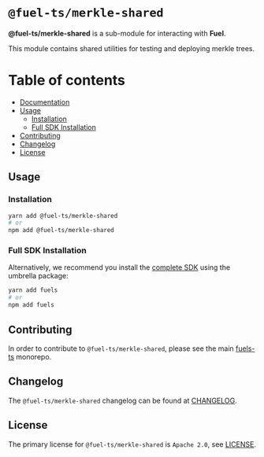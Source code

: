 # `@fuel-ts/merkle-shared`

**@fuel-ts/merkle-shared** is a sub-module for interacting with **Fuel**.

This module contains shared utilities for testing and deploying merkle trees.

# Table of contents

- [Documentation](#documentation)
- [Usage](#usage)
  - [Installation](#installation)
  - [Full SDK Installation](#full-sdk-installation)
- [Contributing](#contributing)
- [Changelog](#changelog)
- [License](#license)

## Usage

### Installation

```sh
yarn add @fuel-ts/merkle-shared
# or
npm add @fuel-ts/merkle-shared
```

### Full SDK Installation

Alternatively, we recommend you install the [complete SDK](https://github.com/FuelLabs/fuels-ts) using the umbrella package:

```sh
yarn add fuels
# or
npm add fuels
```

## Contributing

In order to contribute to `@fuel-ts/merkle-shared`, please see the main [fuels-ts](https://github.com/FuelLabs/fuels-ts) monorepo.

## Changelog

The `@fuel-ts/merkle-shared` changelog can be found at [CHANGELOG](./CHANGELOG.md).

## License

The primary license for `@fuel-ts/merkle-shared` is `Apache 2.0`, see [LICENSE](./LICENSE).
